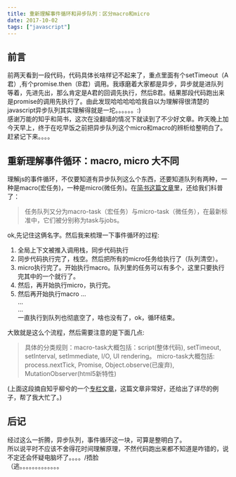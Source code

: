 ```yaml
---
title: 重新理解事件循环和异步队列：区分macro和micro
date: 2017-10-02
tags: ["javascript"]
---
```

## 前言
前两天看到一段代码，代码具体长啥样记不起来了，重点里面有个setTimeout（A君）,有个promise.then（B君）调用。我琢磨着大家都是异步，异步就是进队列等着，先进先出，那么肯定是A君的回调先执行，然后B君。结果那段代码跑出来是promise的调用先执行了。由此发现哈哈哈哈哈我自以为理解得很清楚的javascript异步队列其实理解得就是一坨。。。。。。:)      
感谢万能的知乎和简书，这次在没翻墙的情况下就读到了不少好文章。昨天晚上加今天早上，终于在吃早饭之前把异步队列这个micro和macro的辨析给整明白了。赶紧记下来。。。。    
    
## 重新理解事件循环：macro, micro 大不同
理解js的事件循环，不仅要知道有异步队列这么个东西，还要知道队列有两种，一种是macro(宏任务)，一种是micro(微任务)。在[简书这篇文章](https://www.jianshu.com/p/d2f672502966?utm_campaign=maleskine&utm_content=note&utm_medium=seo_notes&utm_source=recommendation)里，还给我们科普了：
>任务队列又分为macro-task（宏任务）与micro-task（微任务），在最新标准中，它们被分别称为task与jobs。

<!-- more --> 

ok,先记住这俩名字。然后我来梳理一下事件循环的过程:   
    
1. 全局上下文被推入调用栈，同步代码执行
2. 同步代码执行完了，栈空。然后把所有的micro任务给执行了（队列清空）。
3. micro执行完了。开始执行macro。队列里的任务可以有多个，这里只要执行完其中的一个就行了。
4. 然后，再开始执行micro，执行完。
5. 然后再开始执行macro
...    
...    
...    
一直执行到队列也彻底空了，啥也没有了，ok，循环结束。    
    
大致就是这么个流程，然后需要注意的是下面几点:    
   
>具体的分类规则：macro-task大概包括：script(整体代码), setTimeout, setInterval, setImmediate, I/O, UI rendering。
micro-task大概包括: process.nextTick, Promise, Object.observe(已废弃), MutationObserver(html5新特性)

(上面这段摘自知乎柳兮的一个[专栏文章](https://zhuanlan.zhihu.com/p/26238030)，这篇文章非常好，还给出了详尽的例子，帮了我大忙了。)   

 

## 后记
经过这么一折腾，异步队列，事件循环这一块，可算是整明白了。     
所以说平时不应该不舍得花时间理解原理，不然代码跑出来都不知道是咋错的，说不定还会怀疑电脑坏了。。。。/捂脸     
（逃。。。。。。。。。。。。。      

     




